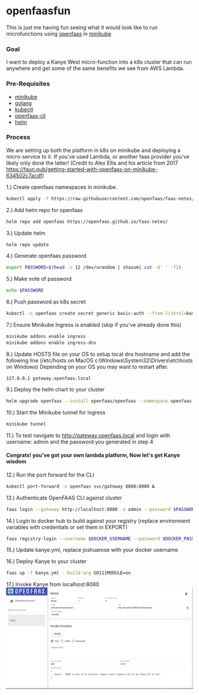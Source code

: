 # openfaasfun

This is just me having fun seeing what it would look like to run microfunctions using [openfaas](https://docs.openfaas.com) in [minikube](https://minikube.sigs.k8s.io/docs/)

### Goal
I want to deploy a Kanye West micro-function into a k8s cluster that can run anywhere and get some of the same benefits we see from AWS Lambda.


### Pre-Requisites
- [minikube](https://minikube.sigs.k8s.io/docs/)
- [golang](https://go.dev/doc/install)
- [kubectl]()
- [openfaas-cli](https://docs.openfaas.com/cli/install/)
- [helm](https://helm.sh/docs/helm/helm_install/)


### Process

We are setting up both the platform in k8s on minikube and deploying a micro-service to it. If you've used Lambda, or another faas provider you've likely only done the latter! (Credit to Alex Ellis and his article from 2017 https://faun.pub/getting-started-with-openfaas-on-minikube-634502c7acdf)

1.) Create openfaas namespaces in minikube. 
```bash
kubectl apply -f https://raw.githubusercontent.com/openfaas/faas-netes/master/namespaces.yml
```

2.) Add helm repo for openfaas
```bash
helm repo add openfaas https://openfaas.github.io/faas-netes/
```

3.) Update helm
```bash
helm repo update
```

4.) Generate openfaas password
```bash
export PASSWORD=$(head -c 12 /dev/urandom | shasum| cut -d' ' -f1)
```

5.) Make note of password
```bash
echo $PASSWORD
```
6.) Push password as k8s secret
```bash
kubectl -n openfaas create secret generic basic-auth --from-literal=basic-auth-user=admin --from-literal=basic-auth-password="$PASSWORD"
```

7.) Ensure Minikube Ingress is enabled (skip if you've already done this)
```bash
minikube addons enable ingress
minikube addons enable ingress-dns
```

8.) Update HOSTS file on your OS to setup local dns hostname and add the following line (/etc/hosts on MacOS c:\Windows\System32\Drivers\etc\hosts on Windows) Depending on your OS you may want to restart after.
```
127.0.0.1 gateway.openfaas.local
```

9.) Deploy the helm chart to your cluster
```bash
helm upgrade openfaas --install openfaas/openfaas --namespace openfaas --set functionNamespace=openfaas-fn --set basic_auth=true --set ingress.enabled=true
```

10.) Start the Minikube tunnel for ingress
```bash
minikube tunnel
```

11.) To test navigate to http://gateway.openfaas.local and login with username: admin and the password you generated in step 4

#### Congrats! you've got your own lambda platform, Now let's get Kanye wisdom

12.) Run the port forward for the CLI
```bash
kubectl port-forward -n openfaas svc/gateway 8080:8080 & 
```

13.) Authenticate OpenFAAS CLI against cluster
```bash
faas login --gateway http://localhost:8080 -u admin --password $PASSWORD
```

14.) Login to docker hub to build against your registry (replace environment variables with credentials or set them in EXPORT)
```bash
faas registry-login --username $DOCKER_USERNAME --password $DOCKER_PASSWORD
```

15.) Update kanye.yml, replace joshuarose with your docker username

16.) Deploy Kanye to your cluster
```bash
faas up -f kanye.yml --build-arg GO111MODULE=on
```

17.) Invoke Kanye from localhost:8080
![openfaas screenshot](https://github.com/joshuarose/openfaasfun/blob/main/img/screenshot.png)